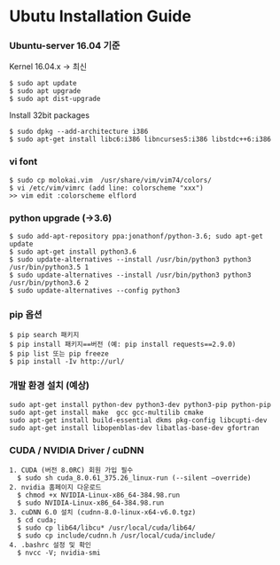 # Ubutu Installation Guide 

### Ubuntu-server 16.04 기준
Kernel 16.04.x -> 최신
```
$ sudo apt update
$ sudo apt upgrade
$ sudo apt dist-upgrade
```
Install 32bit packages 
```
$ sudo dpkg --add-architecture i386
$ sudo apt-get install libc6:i386 libncurses5:i386 libstdc++6:i386
```
### vi font 
```
$ sudo cp molokai.vim  /usr/share/vim/vim74/colors/
$ vi /etc/vim/vimrc (add line: colorscheme "xxx")
>> vim edit :colorscheme elflord
```
### python upgrade (->3.6)
```
$ sudo add-apt-repository ppa:jonathonf/python-3.6; sudo apt-get update
$ sudo apt-get install python3.6
$ sudo update-alternatives --install /usr/bin/python3 python3 /usr/bin/python3.5 1
$ sudo update-alternatives --install /usr/bin/python3 python3 /usr/bin/python3.6 2
$ sudo update-alternatives --config python3
```
### pip 옵션
```
$ pip search 패키지 
$ pip install 패키지==버전 (예: pip install requests==2.9.0)
$ pip list 또는 pip freeze
$ pip install -Iv http://url/
```

### 개발 환경 설치 (예상)
```
sudo apt-get install python-dev python3-dev python3-pip python-pip 
sudo apt-get install make  gcc gcc-multilib cmake
sudo apt-get install build-essential dkms pkg-config libcupti-dev
sudo apt-get install libopenblas-dev libatlas-base-dev gfortran
```

### CUDA / NVIDIA Driver / cuDNN 
```
1. CUDA (버전 8.0RC) 회원 가입 필수
  $ sudo sh cuda_8.0.61_375.26_linux-run (--silent –override) 
2. nvidia 홈페이지 다운로드 
  $ chmod +x NVIDIA-Linux-x86_64-384.98.run
  $ sudo NVIDIA-Linux-x86_64-384.98.run
3. cuDNN 6.0 설치 (cudnn-8.0-linux-x64-v6.0.tgz)
  $ cd cuda; 
  $ sudo cp lib64/libcu* /usr/local/cuda/lib64/
  $ sudo cp include/cudnn.h /usr/local/cuda/include/
4. .bashrc 설정 및 확인
  $ nvcc -V; nvidia-smi
```
